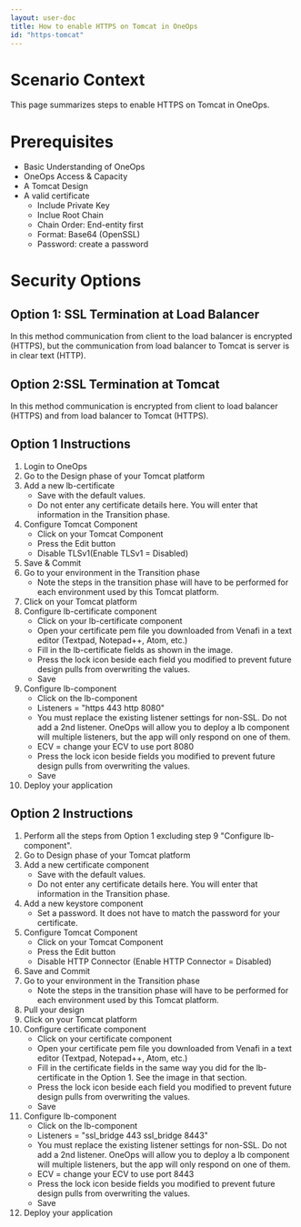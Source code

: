 ```yaml
---
layout: user-doc
title: How to enable HTTPS on Tomcat in OneOps
id: "https-tomcat"
---
```


# Scenario Context

This page summarizes steps to enable HTTPS on Tomcat in OneOps.

# Prerequisites

* Basic Understanding of OneOps
* OneOps Access & Capacity
* A Tomcat Design
* A valid certificate
    * Include Private Key
    * Inclue Root Chain
    * Chain Order: End-entity first
    * Format: Base64 (OpenSSL)
    * Password: create a password

# Security Options

## Option 1: SSL Termination at Load Balancer

In this method communication from client to the load balancer is encrypted (HTTPS), but the communication from load balancer to Tomcat is server is in clear text (HTTP).

## Option 2:SSL Termination at Tomcat

In this method communication is encrypted from client to load balancer (HTTPS) and from load balancer to Tomcat (HTTPS).

## Option 1 Instructions
1. Login to OneOps
2. Go to the Design phase of your Tomcat platform
3. Add a new lb-certificate
    * Save with the default values.
    * Do not enter any certificate details here. You will enter that information in the Transition phase.
4. Configure Tomcat Component
    * Click on your Tomcat Component
    * Press the Edit button
    * Disable TLSv1(Enable TLSv1 = Disabled)
5. Save & Commit
6. Go to your environment in the Transition phase
    * Note the steps in the transition phase will have to be performed for each environment used by this Tomcat platform.
7. Click on your Tomcat platform
8. Configure lb-certificate component
    * Click on your lb-certificate component
    * Open your certificate pem file you downloaded from Venafi in a text editor (Textpad, Notepad++, Atom, etc.)
    * Fill in the lb-certificate fields as shown in the image.
    * Press the lock icon beside each field you modified to prevent future design pulls from overwriting the values.
    * Save 
9. Configure lb-component
    * Click on the lb-component
    * Listeners = "https 443 http 8080"
    * You must replace the existing listener settings for non-SSL. Do not add a 2nd listener. OneOps will allow you to deploy a lb component will multiple listeners, but the app will only respond on one of them.
    * ECV = change your ECV to use port 8080
    * Press the lock icon beside fields you modified to prevent future design pulls from overwriting the values.
    * Save
10. Deploy your application

## Option 2 Instructions 
1. Perform all the steps from Option 1 excluding step 9 "Configure lb-component".
2. Go to Design phase of your Tomcat platform
3. Add a new certificate component
    * Save with the default values.
    * Do not enter any certificate details here. You will enter that information in the Transition phase.
4. Add a new keystore component
    * Set a password. It does not have to match the password for your certificate.
5. Configure Tomcat Component
    * Click on your Tomcat Component
    * Press the Edit button
    * Disable HTTP Connector (Enable HTTP Connector = Disabled)
6. Save and Commit
7. Go to your environment in the Transition phase
    * Note the steps in the transition phase will have to be performed for each environment used by this Tomcat platform.
8. Pull your design
9. Click on your Tomcat platform
10. Configure certificate component
    * Click on your certificate component
    * Open your certificate pem file you downloaded from Venafi in a text editor (Textpad, Notepad++, Atom, etc.)
    * Fill in the certificate fields in the same way you did for the lb-certificate in the Option 1. See the image in that section.
    * Press the lock icon beside each field you modified to prevent future design pulls from overwriting the values.
    * Save
11. Configure lb-component
    * Click on the lb-component
    * Listeners = "ssl_bridge 443 ssl_bridge 8443"
    * You must replace the existing listener settings for non-SSL. Do not add a 2nd listener. OneOps will allow you to deploy a lb component will multiple listeners, but the app will only respond on one of them.
    * ECV = change your ECV to use port 8443
    * Press the lock icon beside fields you modified to prevent future design pulls from overwriting the values.
    * Save
12. Deploy your application

